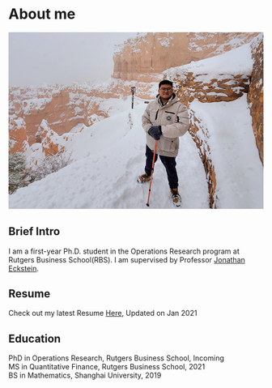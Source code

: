 # About me
![](/photo/Chang_Yu.jpg)

## Brief Intro
I am a first-year Ph.D. student in the Operations Research program at Rutgers Business School(RBS). I am supervised by Professor [Jonathan Eckstein](https://www.business.rutgers.edu/faculty/jonathan-eckstein). 

## Resume
Check out my latest Resume [Here](https://drive.google.com/file/d/1wRpC4tis76OImN01Dfost3Jrjv3VHJYk/view), Updated on Jan 2021

## Education
PhD in Operations Research, Rutgers Business School, Incoming  
MS in Quantitative Finance, Rutgers Business School, 2021  
BS in Mathematics, Shanghai University, 2019
